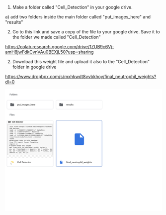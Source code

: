 1. Make a folder called "Cell_Detection" in your google drive. 

  a) add two folders inside the main folder called "put_images_here" and "results"
  
2. Go to this link and save a copy of the file to your google drive. Save it to the folder 
we made called "Cell_Detection"

https://colab.research.google.com/drive/1ZUB9c6Vj-amH8jwFdkCvnVAu0BEXjL50?usp=sharing

2. Download this weight file and upload it also to the "Cell_Detection" folder in google drive 

https://www.dropbox.com/s/mxhkwdt8vvbkhoy/final_neutrophil_weights?dl=0
  
![alt text](https://github.com/sthapa320/darknet/blob/master/data/setup.png)
